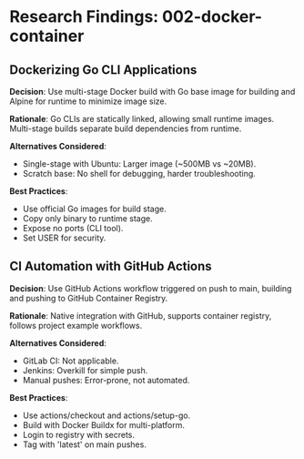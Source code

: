 # Research Findings: 002-docker-container

## Dockerizing Go CLI Applications

**Decision**: Use multi-stage Docker build with Go base image for building and Alpine for runtime to minimize image size.

**Rationale**: Go CLIs are statically linked, allowing small runtime images. Multi-stage builds separate build dependencies from runtime.

**Alternatives Considered**:
- Single-stage with Ubuntu: Larger image (~500MB vs ~20MB).
- Scratch base: No shell for debugging, harder troubleshooting.

**Best Practices**:
- Use official Go images for build stage.
- Copy only binary to runtime stage.
- Expose no ports (CLI tool).
- Set USER for security.

## CI Automation with GitHub Actions

**Decision**: Use GitHub Actions workflow triggered on push to main, building and pushing to GitHub Container Registry.

**Rationale**: Native integration with GitHub, supports container registry, follows project example workflows.

**Alternatives Considered**:
- GitLab CI: Not applicable.
- Jenkins: Overkill for simple push.
- Manual pushes: Error-prone, not automated.

**Best Practices**:
- Use actions/checkout and actions/setup-go.
- Build with Docker Buildx for multi-platform.
- Login to registry with secrets.
- Tag with 'latest' on main pushes.